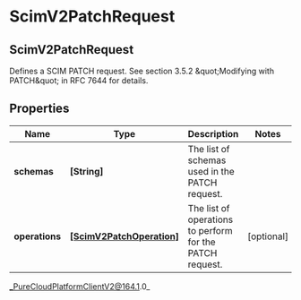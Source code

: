 # ScimV2PatchRequest

## ScimV2PatchRequest
Defines a SCIM PATCH request. See section 3.5.2 \&quot;Modifying with PATCH\&quot; in RFC 7644 for details.

## Properties

|Name | Type | Description | Notes|
|------------ | ------------- | ------------- | -------------|
| **schemas** | **[String]** | The list of schemas used in the PATCH request. | |
| **operations** | [**[ScimV2PatchOperation]**]([ScimV2PatchOperation]) | The list of operations to perform for the PATCH request. | [optional] |



_PureCloudPlatformClientV2@164.1.0_
